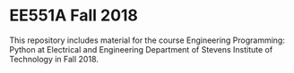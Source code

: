 # EE551A Fall 2018
This repository includes material for the course Engineering Programming: Python at Electrical and Engineering Department of Stevens Institute of Technology in Fall 2018.
